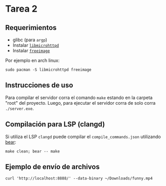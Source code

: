 # Tarea 2

## Requerimientos
- glibc (para `argp`)
- Instalar [`libmicrohttpd`](https://www.gnu.org/software/libmicrohttpd/)
- Instalar [`freeimage`](https://freeimage.sourceforge.io/)

Por ejemplo en arch linux:
```
sudo pacman -S libmicrohttpd freeimage
```

## Instrucciones de uso
Para compilar el servidor corra el comando `make` estando en la carpeta "root" del proyecto. Luego, para ejecutar el servidor corra de solo corra `./server.exe`.

## Compilación para LSP (clangd)
Si utiliza el LSP `clangd` puede compilar el `compile_commands.json` utilizando [bear](https://github.com/rizsotto/Bear):

```
make clean; bear -- make
```

## Ejemplo de envío de archivos

```
curl 'http://localhost:8888/' --data-binary ~/Downloads/funny.mp4
```
